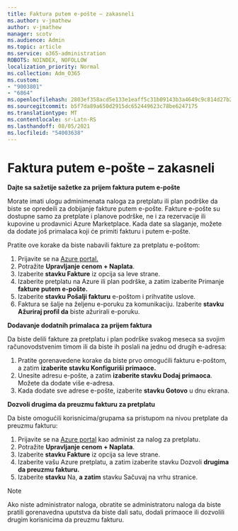 ```yaml
---
title: Faktura putem e-pošte – zakasneli
ms.author: v-jmathew
author: v-jmathew
manager: scotv
ms.audience: Admin
ms.topic: article
ms.service: o365-administration
ROBOTS: NOINDEX, NOFOLLOW
localization_priority: Normal
ms.collection: Adm_O365
ms.custom:
- "9003801"
- "6864"
ms.openlocfilehash: 2803ef358acd5e133e1eaff5c31b09143b3a4649c9c814d27b214585487c0e7e
ms.sourcegitcommit: b5f7da89a650d2915dc652449623c78be6247175
ms.translationtype: MT
ms.contentlocale: sr-Latn-RS
ms.lasthandoff: 08/05/2021
ms.locfileid: "54003638"
---
```

# <a name="e-mail-invoice---legacy"></a>Faktura putem e-pošte – zakasneli

**Dajte sa sažetije sažetke za prijem faktura putem e-pošte**

Morate imati ulogu adminimenata naloga za pretplatu ili plan podrške da biste se opredeili za dobijanje fakture putem e-pošte. Fakture e-pošte su dostupne samo za pretplate i planove podrške, ne i za rezervacije ili kupovine u prodavnici Azure Marketplace. Kada date sa slaganje, možete da dodate još primalaca koji će primiti fakturu i putem e-pošte.

Pratite ove korake da biste nabavili fakture za pretplatu e-poštom:

1. Prijavite se na [Azure portal.](https://portal.azure.com/)
2. Potražite **Upravljanje cenom + Naplata**.
3. Izaberite **stavku Fakture** iz opcija sa leve strane.
4. Izaberite pretplatu na Azure ili plan podrške, a zatim izaberite Primanje **fakture putem e-pošte.**
5. Izaberite **stavku Pošalji fakturu** e-poštom i prihvatite uslove.
6. Faktura se šalje na željenu e-poruku za komunikaciju. Izaberite **stavku Ažuriraj profil da** biste ažurirali e-poruku.

**Dodavanje dodatnih primalaca za prijem faktura**

Da biste delili fakture za pretplatu i plan podrške svakog meseca sa svojim računovodstvenim timom ili da biste ih poslali na jednu od drugih e-adresa:

1. Pratite gorenavedene korake da biste prvo omogućili fakturu e-poštom, a zatim **izaberite stavku Konfiguriši primaoce.**
2. Unesite adresu e-pošte, a zatim **izaberite stavku Dodaj primaoca**. Možete da dodate više e-adresa.
3. Kada dodate sve adrese e-pošte, izaberite **stavku Gotovo** u dnu ekrana.

**Dozvoli drugima da preuzmu fakturu za pretplatu**

Da biste omogućili korisnicima/grupama sa pristupom na nivou pretplate da preuzmu fakturu:

1. Prijavite se na [Azure portal](https://portal.azure.com/) kao administ za nalog za pretplatu.
2. Potražite **Upravljanje cenom + Naplata**.
3. Izaberite **stavku Fakture** iz opcija sa leve strane.
4. Izaberite vašu Azure pretplatu, a zatim izaberite stavku Dozvoli **drugima da preuzmu fakturu.**
5. Izaberite **stavku** Na, **a zatim** stavku Sačuvaj na vrhu stranice.

> [!NOTE]
Ako niste administrator naloga, obratite se administratoru naloga da biste pratili gorenavedna uputstva da biste dali satu, dodali primaoce ili dozvolili drugim korisnicima da preuzmu fakturu.
